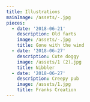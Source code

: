 ```yaml
---
title: Illustrations
mainImage: /assets/-.jpg
pieces:
  - date: '2018-06-21'
    description: Old farts
    image: /assets/-.jpg
    title: Gone with the wind
  - date: '2018-06-27'
    description: Cute doggy
    image: /assets/1 (2).jpg
    title: Nibbler
  - date: '2018-06-27'
    description: Creepy pub
    image: /assets/1.jpg
    title: Franks Creation
---
```


